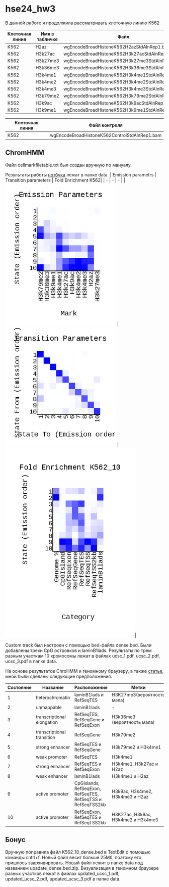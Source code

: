 # hse24_hw3
В данной работе я продолжила рассматривать клеточную линию K562

| Клеточная линия | Имя в табличке | Файл |
| - | - | - |
|K562 |H2az |wgEncodeBroadHistoneK562H2azStdAlnRep1.bam |
|K562 |H3k27ac |wgEncodeBroadHistoneK562H3k27acStdAlnRep1.bam
|K562 |H3k27me3 |wgEncodeBroadHistoneK562H3k27me3StdAlnRep1.bam | 
|K562 |H3k36me3 |wgEncodeBroadHistoneK562H3k36me3StdAlnRep1.bam |
|K562 |H3k4me1 |wgEncodeBroadHistoneK562H3k4me1StdAlnRep1.bam | 
|K562 |H3k4me2 |wgEncodeBroadHistoneK562H3k4me2StdAlnRep1.bam | 
|K562 |H3k4me3 |wgEncodeBroadHistoneK562H3k4me3StdAlnRep1.bam | 
|K562 |H3k79me2 |wgEncodeBroadHistoneK562H3k79me2StdAlnRep1.bam | 
|K562 |H3k9ac |wgEncodeBroadHistoneK562H3k9acStdAlnRep1.bam | 
|K562 |H3k9me1 |wgEncodeBroadHistoneK562H3k9me1StdAlnRep1.bam | 

|Клеточная линия | Файл контроля |
| - | - |
| K562 | wgEncodeBroadHistoneK562ControlStdAlnRep1.bam |

## ChromHMM

Файл cellmarkfiletable.txt был создан вручную по мануалу. 

Результаты работы [нотбука](https://colab.research.google.com/drive/1ad7zThEya2KaeNOx7Pk0lJNzhnGi-qsM?usp=sharing) лежат в папке data.
| Emission parametrs | Transition parameters | Fold Enrichment K562|
| - | - | - |
| ![image](https://github.com/prayforanya/hse24_hw3/blob/main/data/emissions_10.png) |![image](https://github.com/prayforanya/hse24_hw3/blob/main/data/transitions_10.png) | ![image](https://github.com/prayforanya/hse24_hw3/blob/main/data/K562_10_overlap.png)|

Custom track был настроен с помощью bed-файла dense.bed. Были добавлены треки CpG островков и laminB1lads. Результаты по трем разным участкам 10 хромосомы лежат в файлах ucsc_1.pdf, ucsc_2.pdf, ucsc_3.pdf в папке data.

На основе результатов ChroHMM и геномному браузеру, а также [статье](https://static-content.springer.com/esm/art%3A10.1038%2Fnbt.1662/MediaObjects/41587_2010_BFnbt1662_MOESM5_ESM.pdf), мной были сделаны следующие предположения.

| Состояние | Название | Расположение | Метки |
| - | - | - | - |
| 1 | heterochromatin |  laminB1lads и RefSeqTES  | H3K27me3(вероятность мала) |
| 2 | ﻿unmappable | laminB1lads | -  |
| 3 | transcriptional elongation  | RefSeqTES, RefSeqGene и RefSeqExon | H3k36me3 (вероятность мала) |
| 4 | transcriptional transition | RefSeqGene | H3k79me2 |
| 5 | strong enhancer  |  RefSeqTES и RefSeqGene | H3k79me2 и H3k4me1 |
| 6 | weak promoter| RefSeqTES | H3k4me1|
| 7 | strong enhancer | RefSeqTES и RefSeqExon | H3k4me1, H3k27ac и H2az |
| 8 | weak enhancer | laminB1lads | H3k4me1 и H2az 
| 9 | active promoter | CpGIslands, RefSeqExon, RefSeqTES, RefSeqTSS и RefSeqTSS2kb | H3k9ac, H3k4me2, H3k4me3 и H2az|
| 10 | active promoter  | RefSeqExon, RefSeqTES и RefSeqTSS2kb | H3K27ac, H3k9ac, H3k4me2 и H3k4me3 |

## Бонус

Вручную поправила файл K562_10_dense.bed в TextEdit с помощью команды cntrl+f. Новый файл весит больше 25Мб, поэтому его пришлось заархивировать. Новый файл лежит в папке data под названием upadate_dense.bed.zip. Визуализация в геномном браузере разных участков лежат в файлах updated_ucsc_1.pdf, updated_ucsc_2.pdf, updated_ucsc_3.pdf в папке data.
